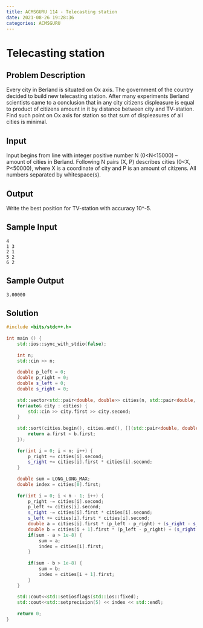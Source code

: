```yaml
---
title: ACMSGURU 114 - Telecasting station
date: 2021-08-26 19:28:36
categories: ACMSGURU
---
```

# Telecasting station

<!--more-->

## Problem Description

Every city in Berland is situated on Ox axis. The government of the country decided to build new telecasting station. After many experiments Berland scientists came to a conclusion that in any city citizens displeasure is equal to product of citizens amount in it by distance between city and TV-station. Find such point on Ox axis for station so that sum of displeasures of all cities is minimal.

## Input

Input begins from line with integer positive number N (0<N<15000) – amount of cities in Berland. Following N pairs (X, P) describes cities (0<X, P<50000), where X is a coordinate of city and P is an amount of citizens. All numbers separated by whitespace(s).

## Output

Write the best position for TV-station with accuracy 10^-5.

## Sample Input

```
4
1 3
2 1
5 2
6 2
```

## Sample Output

```
3.00000
```

## Solution

```cpp
#include <bits/stdc++.h>
 
int main () {
    std::ios::sync_with_stdio(false);
 
    int n;
    std::cin >> n;
 
    double p_left = 0;
    double p_right = 0;
    double s_left = 0;
    double s_right = 0;
 
    std::vector<std::pair<double, double>> cities(n, std::pair<double, double>());
    for(auto& city : cities) {
        std::cin >> city.first >> city.second;
    }
 
    std::sort(cities.begin(), cities.end(), [](std::pair<double, double> a, std::pair<double, double> b) {
        return a.first < b.first;
    });
 
    for(int i = 0; i < n; i++) {
        p_right += cities[i].second;
        s_right += cities[i].first * cities[i].second;
    }
 
    double sum = LONG_LONG_MAX;
    double index = cities[0].first;
 
    for(int i = 0; i < n - 1; i++) {
        p_right -= cities[i].second;
        p_left += cities[i].second;
        s_right -= cities[i].first * cities[i].second;
        s_left += cities[i].first * cities[i].second;
        double a = cities[i].first * (p_left - p_right) + (s_right - s_left);
        double b = cities[i + 1].first * (p_left - p_right) + (s_right - s_left);
        if(sum - a > 1e-8) {
            sum = a;
            index = cities[i].first;
        }
 
        if(sum - b > 1e-8) {
            sum = b;
            index = cities[i + 1].first;
        }
    }
 
    std::cout<<std::setiosflags(std::ios::fixed);
    std::cout<<std::setprecision(5) << index << std::endl;
 
    return 0;
}
```